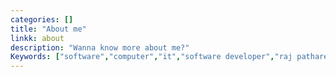 ```yaml
--- 
categories: []
title: "About me"
linkk: about
description: "Wanna know more about me?"
Keywords: ["software","computer","it","software developer","raj pathare","rajpathare","student","internship","job","technology", "india","jio"]
---
```

